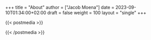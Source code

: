 +++
title = "About"
author = ["Jacob Moena"]
date = 2023-09-10T01:34:00+02:00
draft = false
weight = 100
layout = "single"
+++

{{< postmedia >}}

{{< /postmedia >}}
